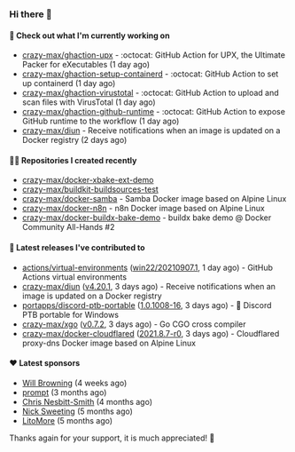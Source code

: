 ### Hi there 👋

#### 👷 Check out what I'm currently working on

- [crazy-max/ghaction-upx](https://github.com/crazy-max/ghaction-upx) - :octocat: GitHub Action for UPX, the Ultimate Packer for eXecutables (1 day ago)
- [crazy-max/ghaction-setup-containerd](https://github.com/crazy-max/ghaction-setup-containerd) - :octocat: GitHub Action to set up containerd (1 day ago)
- [crazy-max/ghaction-virustotal](https://github.com/crazy-max/ghaction-virustotal) - :octocat: GitHub Action to upload and scan files with VirusTotal (1 day ago)
- [crazy-max/ghaction-github-runtime](https://github.com/crazy-max/ghaction-github-runtime) - :octocat: GitHub Action to expose GitHub runtime to the workflow (1 day ago)
- [crazy-max/diun](https://github.com/crazy-max/diun) - Receive notifications when an image is updated on a Docker registry (2 days ago)

#### 👨‍💻 Repositories I created recently

- [crazy-max/docker-xbake-ext-demo](https://github.com/crazy-max/docker-xbake-ext-demo)
- [crazy-max/buildkit-buildsources-test](https://github.com/crazy-max/buildkit-buildsources-test)
- [crazy-max/docker-samba](https://github.com/crazy-max/docker-samba) - Samba Docker image based on Alpine Linux
- [crazy-max/docker-n8n](https://github.com/crazy-max/docker-n8n) - n8n Docker image based on Alpine Linux
- [crazy-max/docker-buildx-bake-demo](https://github.com/crazy-max/docker-buildx-bake-demo) - buildx bake demo @ Docker Community All-Hands #2

#### 🚀 Latest releases I've contributed to

- [actions/virtual-environments](https://github.com/actions/virtual-environments) ([win22/20210907.1](https://github.com/actions/virtual-environments/releases/tag/win22%2F20210907.1), 1 day ago) - GitHub Actions virtual environments
- [crazy-max/diun](https://github.com/crazy-max/diun) ([v4.20.1](https://github.com/crazy-max/diun/releases/tag/v4.20.1), 3 days ago) - Receive notifications when an image is updated on a Docker registry
- [portapps/discord-ptb-portable](https://github.com/portapps/discord-ptb-portable) ([1.0.1008-16](https://github.com/portapps/discord-ptb-portable/releases/tag/1.0.1008-16), 3 days ago) - 🚀 Discord PTB portable for Windows
- [crazy-max/xgo](https://github.com/crazy-max/xgo) ([v0.7.2](https://github.com/crazy-max/xgo/releases/tag/v0.7.2), 3 days ago) - Go CGO cross compiler
- [crazy-max/docker-cloudflared](https://github.com/crazy-max/docker-cloudflared) ([2021.8.7-r0](https://github.com/crazy-max/docker-cloudflared/releases/tag/2021.8.7-r0), 3 days ago) - Cloudflared proxy-dns Docker image based on Alpine Linux

#### ❤️ Latest sponsors
- [Will Browning](https://github.com/willbrowningme) (4 weeks ago)
- [prompt](https://github.com/pr-mpt) (3 months ago)
- [Chris Nesbitt-Smith](https://github.com/chrisns) (4 months ago)
- [Nick Sweeting](https://github.com/pirate) (5 months ago)
- [LitoMore](https://github.com/LitoMore) (5 months ago)

Thanks again for your support, it is much appreciated! 🙏

